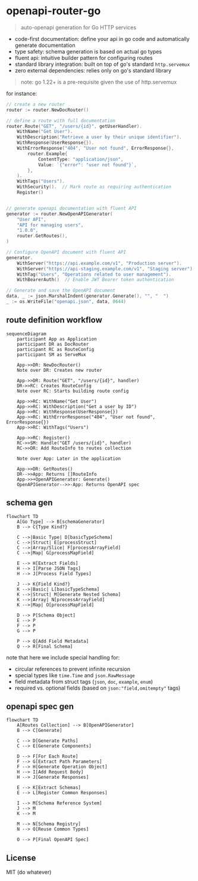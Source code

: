 # openapi-router-go

> auto-openapi generation for Go HTTP services

- code-first documentation: define your api in go code and automatically generate documentation
- type safety: schema generation is based on actual go types
- fluent api: intuitive builder pattern for configuring routes
- standard library integration: built on top of go's standard `http.servemux`
- zero external dependencies: relies only on go's standard library

> note: go 1.22+ is a pre-requisite given the use of http.servemux

for instance:

```go
// create a new router
router := router.NewDocRouter()

// define a route with full documentation
router.Route("GET", "/users/{id}", getUserHandler).
    WithName("Get User").
    WithDescription("Retrieve a user by their unique identifier").
    WithResponse(UserResponse{}).
    WithErrorResponse("404", "User not found", ErrorResponse{}, 
        router.Example{
            ContentType: "application/json",
            Value: `{"error": "user not found"}`,
        },
    ).
    WithTags("Users").
    WithSecurity().  // Mark route as requiring authentication
    Register()


// generate openapi documentation with fluent API
generator := router.NewOpenAPIGenerator(
    "User API",
    "API for managing users",
    "1.0.0",
    router.GetRoutes(),
)

// Configure OpenAPI document with fluent API
generator.
    WithServer("https://api.example.com/v1", "Production server").
    WithServer("https://api-staging.example.com/v1", "Staging server").
    WithTag("Users", "Operations related to user management").
    WithBearerAuth()  // Enable JWT Bearer token authentication

// Generate and save the OpenAPI document
data, _ := json.MarshalIndent(generator.Generate(), "", "  ")
_ := os.WriteFile("openapi.json", data, 0644)
```


## route definition workflow

```mermaid
sequenceDiagram
    participant App as Application
    participant DR as DocRouter
    participant RC as RouteConfig
    participant SM as ServeMux
    
    App->>DR: NewDocRouter()
    Note over DR: Creates new router
    
    App->>DR: Route("GET", "/users/{id}", handler)
    DR->>RC: Creates RouteConfig
    Note over RC: Starts building route config
    
    App->>RC: WithName("Get User")
    App->>RC: WithDescription("Get a user by ID")
    App->>RC: WithResponse(UserResponse{})
    App->>RC: WithErrorResponse("404", "User not found", ErrorResponse{})
    App->>RC: WithTags("Users")
    
    App->>RC: Register()
    RC->>SM: Handle("GET /users/{id}", handler)
    RC->>DR: Add RouteInfo to routes collection
    
    Note over App: Later in the application
    
    App->>DR: GetRoutes()
    DR-->>App: Returns []RouteInfo
    App->>+OpenAPIGenerator: Generate()
    OpenAPIGenerator-->>-App: Returns OpenAPI spec
```

## schema gen

```mermaid
flowchart TD
    A[Go Type] --> B[schemaGenerator]
    B --> C{Type Kind?}
    
    C -->|Basic Type| D[basicTypeSchema]
    C -->|Struct| E[processStruct]
    C -->|Array/Slice| F[processArrayField]
    C -->|Map| G[processMapField]
    
    E --> H[Extract Fields]
    H --> I[Parse JSON Tags]
    H --> J[Process Field Types]
    
    J --> K{Field Kind?}
    K -->|Basic| L[basicTypeSchema]
    K -->|Struct| M[Generate Nested Schema]
    K -->|Array| N[processArrayField]
    K -->|Map| O[processMapField]
    
    D --> P[Schema Object]
    E --> P
    F --> P
    G --> P
    
    P --> Q[Add Field Metadata]
    Q --> R[Final Schema]
```

note that here we include special handling for:

- circular references to prevent infinite recursion
- special types like `time.Time` and `json.RawMessage`
- field metadata from struct tags (`json`, `doc`, `example`, `enum`)
- required vs. optional fields (based on `json:"field,omitempty"` tags)

## openapi spec gen

```mermaid
flowchart TD
    A[Routes Collection] --> B[OpenAPIGenerator]
    B --> C[Generate]
    
    C --> D[Generate Paths]
    C --> E[Generate Components]
    
    D --> F[For Each Route]
    F --> G[Extract Path Parameters]
    F --> H[Generate Operation Object]
    H --> I[Add Request Body]
    H --> J[Generate Responses]
    
    E --> K[Extract Schemas]
    E --> L[Register Common Responses]
    
    I --> M[Schema Reference System]
    J --> M
    K --> M
    
    M --> N[Schema Registry]
    N --> O[Reuse Common Types]
    
    O --> P[Final OpenAPI Spec]
```

## License

MIT (do whatever)
